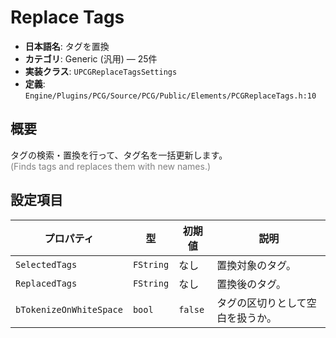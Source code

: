 # Replace Tags

- **日本語名**: タグを置換
- **カテゴリ**: Generic (汎用) — 25件
- **実装クラス**: `UPCGReplaceTagsSettings`
- **定義**: `Engine/Plugins/PCG/Source/PCG/Public/Elements/PCGReplaceTags.h:10`

## 概要

タグの検索・置換を行って、タグ名を一括更新します。<br><span style='color:gray'>(Finds tags and replaces them with new names.)</span>

## 設定項目


| プロパティ | 型 | 初期値 | 説明 |
| --- | --- | --- | --- |
| `SelectedTags` | `FString` | なし | 置換対象のタグ。 |
| `ReplacedTags` | `FString` | なし | 置換後のタグ。 |
| `bTokenizeOnWhiteSpace` | `bool` | `false` | タグの区切りとして空白を扱うか。 |
